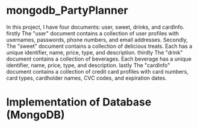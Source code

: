 # mongodb_PartyPlanner
In this project, I have four documents: user, sweet, drinks, and cardInfo. firstly The "user" document contains a collection of user profiles with usernames, passwords, phone numbers, and email addresses. Secondly, The "sweet" document contains a collection of delicious treats. Each has a unique identifier, name, price, type, and description. thirdly The "drink" document contains a collection of beverages. Each beverage has a unique identifier, name, price, type, and description. lastly The "cardInfo" document contains a collection of credit card profiles with card numbers, card types, cardholder names, CVC codes, and expiration dates.

# Implementation of Database (MongoDB)
